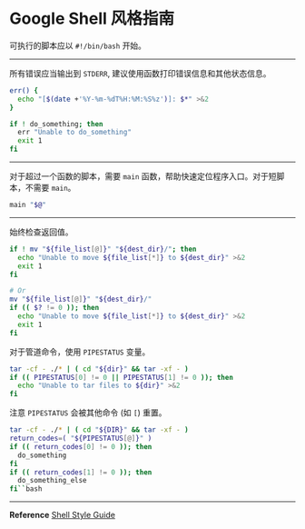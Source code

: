 # Google Shell 风格指南

可执行的脚本应以 `#!/bin/bash` 开始。

---

所有错误应当输出到 `STDERR`, 建议使用函数打印错误信息和其他状态信息。

```bash
err() {
  echo "[$(date +'%Y-%m-%dT%H:%M:%S%z')]: $*" >&2
}

if ! do_something; then
  err "Unable to do_something"
  exit 1
fi
```

---

对于超过一个函数的脚本，需要 `main` 函数，帮助快速定位程序入口。对于短脚本，不需要 `main`。

```bash
main "$@"
```

---

始终检查返回值。

``` bash
if ! mv "${file_list[@]}" "${dest_dir}/"; then
  echo "Unable to move ${file_list[*]} to ${dest_dir}" >&2
  exit 1
fi

# Or
mv "${file_list[@]}" "${dest_dir}/"
if (( $? != 0 )); then
  echo "Unable to move ${file_list[*]} to ${dest_dir}" >&2
  exit 1
fi
```

对于管道命令，使用 `PIPESTATUS` 变量。

```bash
tar -cf - ./* | ( cd "${dir}" && tar -xf - )
if (( PIPESTATUS[0] != 0 || PIPESTATUS[1] != 0 )); then
  echo "Unable to tar files to ${dir}" >&2
fi
```

注意 `PIPESTATUS` 会被其他命令 (如 `[`) 重置。

```bash
tar -cf - ./* | ( cd "${DIR}" && tar -xf - )
return_codes=( "${PIPESTATUS[@]}" )
if (( return_codes[0] != 0 )); then
  do_something
fi
if (( return_codes[1] != 0 )); then
  do_something_else
fi``bash

```

---

**Reference** [Shell Style Guide](https://google.github.io/styleguide/shellguide.html)
